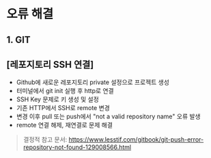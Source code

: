 # 오류 해결
## 1. GIT
## [레포지토리 SSH 연결]
- Github에 새로운 레포지토리 private 설정으로 프로젝트 생성
- 터미널에서 git init 실행 후 http로 연결
- SSH Key 문제로 키 생성 및 설정
- 기존 HTTP에서 SSH로 remote 변경
- 변경 이후 pull 또는 push에서 "not a valid repository name" 오류 발생
- remote 연결 해제, 재연결로 문제 해결
> 결정적 참고 문서: https://www.lesstif.com/gitbook/git-push-error-repository-not-found-129008566.html

